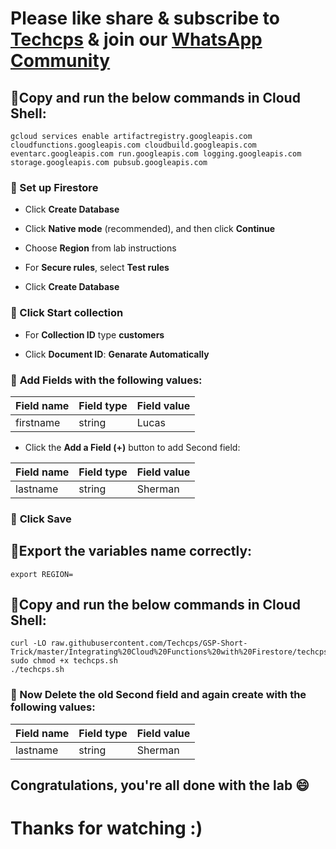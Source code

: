 
# Please like share & subscribe to [Techcps](https://www.youtube.com/@techcps) & join our [WhatsApp Community](https://whatsapp.com/channel/0029Va9nne147XeIFkXYv71A)


## 🚨Copy and run the below commands in Cloud Shell:

```
gcloud services enable artifactregistry.googleapis.com cloudfunctions.googleapis.com cloudbuild.googleapis.com eventarc.googleapis.com run.googleapis.com logging.googleapis.com storage.googleapis.com pubsub.googleapis.com
```

### 🚨 Set up Firestore

- Click **Create Database**

- Click **Native mode** (recommended), and then click **Continue**

- Choose **Region** from lab instructions

- For **Secure rules**, select **Test rules**

- Click **Create Database**

### 🚨 Click Start collection

- For **Collection ID** type **customers**

- Click **Document ID**: **Genarate Automatically**

### 🚨 **Add Fields** with the following values:


|                   Field name                   |                   Field type	              |                   Field value                   |
| ---------------------------------------------- | ------------------------------------------ | ----------------------------------------------- |
|                   firstname                    |                    string 	                |                      Lucas                      |


- Click the **Add a Field (+)** button to add Second field:


|                   Field name                   |                   Field type	              |                   Field value                   |
| ---------------------------------------------- | ------------------------------------------ | ----------------------------------------------- |
|                    lastname                    |                 string 	                  |                     Sherman                     |


### 🚨 **Click Save**

## 🚨Export the variables name correctly:
```
export REGION=
```

## 🚨Copy and run the below commands in Cloud Shell:
```
curl -LO raw.githubusercontent.com/Techcps/GSP-Short-Trick/master/Integrating%20Cloud%20Functions%20with%20Firestore/techcps.sh
sudo chmod +x techcps.sh
./techcps.sh
```

### 🚨 Now Delete the old Second field and again create with the following values:



|                   Field name                   |                   Field type	              |                   Field value                   |
| ---------------------------------------------- | ------------------------------------------ | ----------------------------------------------- |
|                    lastname                    |                 string 	                  |                     Sherman                     |


## Congratulations, you're all done with the lab 😄

# Thanks for watching :)

